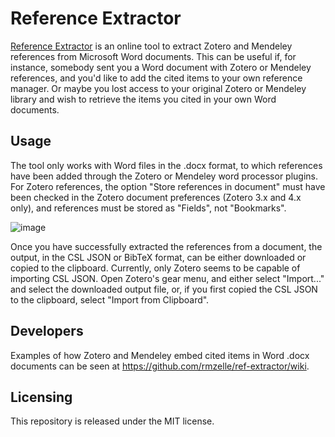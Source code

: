 # Reference Extractor

[Reference Extractor](http://rintze.zelle.me/ref-extractor/) is an online tool to extract Zotero and Mendeley references from Microsoft Word documents.
This can be useful if, for instance, somebody sent you a Word document with Zotero or Mendeley references, and you'd like to add the cited items to your own reference manager.
Or maybe you lost access to your original Zotero or Mendeley library and wish to retrieve the items you cited in your own Word documents.

## Usage

The tool only works with Word files in the .docx format, to which references have been added through the Zotero or Mendeley word processor plugins.
For Zotero references, the option "Store references in document" must have been checked in the Zotero document preferences (Zotero 3.x and 4.x only), and references must be stored as "Fields", not "Bookmarks".

![image](https://cloud.githubusercontent.com/assets/77951/19630377/a01b9a4e-9957-11e6-8113-9e36b11724db.png)

Once you have successfully extracted the references from a document, the output, in the CSL JSON or BibTeX format, can be either downloaded or copied to the clipboard.
Currently, only Zotero seems to be capable of importing CSL JSON.
Open Zotero's gear menu, and either select "Import..." and select the downloaded output file, or, if you first copied the CSL JSON to the clipboard, select "Import from Clipboard".

## Developers

Examples of how Zotero and Mendeley embed cited items in Word .docx documents can be seen at <https://github.com/rmzelle/ref-extractor/wiki>.

## Licensing

This repository is released under the MIT license.
